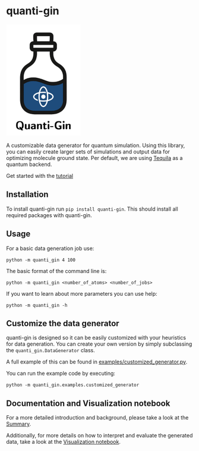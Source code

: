 # quanti-gin

<img src=./quanti-gin.png width=200px alt="quanti-gin-logo">

A customizable data generator for quantum simulation.
Using this library, you can easily create larger sets of simulations and output data for optimizing molecule ground state.
Per default, we are using [Tequila](https://github.com/tequilahub/tequila) as a quantum backend.

Get started with the [tutorial](https://tequilahub.github.io/tequila-tutorials/)  

## Installation

To install quanti-gin run `pip install quanti-gin`.
This should install all required packages with quanti-gin.

## Usage

For a basic data generation job use:

    python -m quanti_gin 4 100

The basic format of the command line is:

    python -m quanti_gin <number_of_atoms> <number_of_jobs>

If you want to learn about more parameters you can use help:

    python -m quanti_gin -h

## Customize the data generator

quanti-gin is designed so it can be easily customized with your heuristics for data generation.
You can create your own version by simply subclassing the `quanti_gin.DataGenerator` class.

A full example of this can be found in [examples/customized_generator.py](quanti_gin/examples/customized_generator.py).

You can run the example code by executing:

    python -m quanti_gin.examples.customized_generator

## Documentation and Visualization notebook

For a more detailed introduction and background, please take a look at the [Summary](https://nylser.github.io/quanti-gin/Summary.html).

Additionally, for more details on how to interpret and evaluate the generated data, take a look at the [Visualization notebook](./notebooks/Visualization.ipynb).
